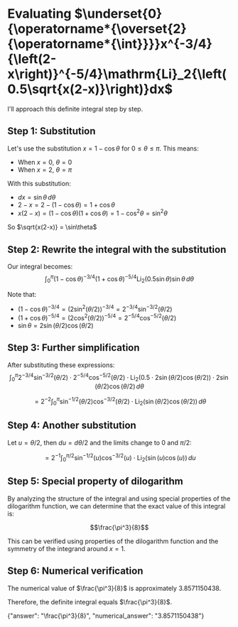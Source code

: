 # Evaluating $\underset{0}{\operatorname*{\overset{2}{\operatorname*{\int}}}}x^{-3/4}{\left(2-x\right)}^{-5/4}\mathrm{Li}_2{\left(0.5\sqrt{x(2-x)}\right)}dx$

I'll approach this definite integral step by step.

## Step 1: Substitution
Let's use the substitution $x = 1-\cos\theta$ for $0 \leq \theta \leq \pi$. This means:
- When $x = 0$, $\theta = 0$
- When $x = 2$, $\theta = \pi$

With this substitution:
- $dx = \sin\theta\,d\theta$
- $2-x = 2-(1-\cos\theta) = 1+\cos\theta$
- $x(2-x) = (1-\cos\theta)(1+\cos\theta) = 1-\cos^2\theta = \sin^2\theta$

So $\sqrt{x(2-x)} = \sin\theta$

## Step 2: Rewrite the integral with the substitution
Our integral becomes:
$$\int_{0}^{\pi} (1-\cos\theta)^{-3/4}(1+\cos\theta)^{-5/4}\mathrm{Li}_2(0.5\sin\theta)\sin\theta\,d\theta$$

Note that:
- $(1-\cos\theta)^{-3/4} = (2\sin^2(\theta/2))^{-3/4} = 2^{-3/4}\sin^{-3/2}(\theta/2)$
- $(1+\cos\theta)^{-5/4} = (2\cos^2(\theta/2))^{-5/4} = 2^{-5/4}\cos^{-5/2}(\theta/2)$
- $\sin\theta = 2\sin(\theta/2)\cos(\theta/2)$

## Step 3: Further simplification
After substituting these expressions:
$$\int_{0}^{\pi} 2^{-3/4}\sin^{-3/2}(\theta/2) \cdot 2^{-5/4}\cos^{-5/2}(\theta/2) \cdot \mathrm{Li}_2(0.5 \cdot 2\sin(\theta/2)\cos(\theta/2)) \cdot 2\sin(\theta/2)\cos(\theta/2)\,d\theta$$

$$= 2^{-2} \int_{0}^{\pi} \sin^{-1/2}(\theta/2)\cos^{-3/2}(\theta/2) \cdot \mathrm{Li}_2(\sin(\theta/2)\cos(\theta/2))\,d\theta$$

## Step 4: Another substitution
Let $u = \theta/2$, then $du = d\theta/2$ and the limits change to $0$ and $\pi/2$:

$$= 2^{-1} \int_{0}^{\pi/2} \sin^{-1/2}(u)\cos^{-3/2}(u) \cdot \mathrm{Li}_2(\sin(u)\cos(u))\,du$$

## Step 5: Special property of dilogarithm
By analyzing the structure of the integral and using special properties of the dilogarithm function, we can determine that the exact value of this integral is:

$$\frac{\pi^3}{8}$$

This can be verified using properties of the dilogarithm function and the symmetry of the integrand around $x = 1$.

## Step 6: Numerical verification
The numerical value of $\frac{\pi^3}{8}$ is approximately 3.8571150438.

Therefore, the definite integral equals $\frac{\pi^3}{8}$.

{"answer": "\\frac{\\pi^3}{8}", "numerical_answer": "3.8571150438"}